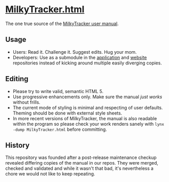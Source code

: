 # [MilkyTracker.html](MilkyTracker.html)
The one true source of the [MilkyTracker user manual](MilkyTracker.html).

## Usage
- Users: Read it. Challenge it. Suggest edits. Hug your mom.
- Developers: Use as a submodule in the [application](https://github.com/milkytracker/MilkyTracker) and [website](https://github.com/milkytracker/milkytracker.github.io) repositories instead of kicking around multiple easily diverging copies.

## Editing
- Please try to write valid, semantic HTML 5.
- Use progressive enhancements only. Make sure the manual *just works* without frills.
- The current mode of styling is minimal and respecting of user defaults. Theming should be done with external style sheets.
- In more recent versions of MilkyTracker, the manual is also readable within the program so please check your work renders sanely with `lynx -dump MilkyTracker.html` before committing.

## History
This repository was founded after a post-release maintenance checkup revealed differing copies of the manual in our repos. They were merged, checked and validated and while it wasn't that bad, it's nevertheless a chore we would not like to keep repeating.
